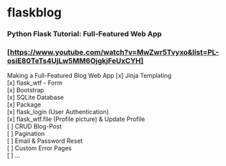 # flaskblog
### Python Flask Tutorial: Full-Featured Web App 
### [https://www.youtube.com/watch?v=MwZwr5Tvyxo&list=PL-osiE80TeTs4UjLw5MM6OjgkjFeUxCYH]

Making a Full-Featured Blog Web App
[x] Jinja Templating  
[x] flask_wtf - Form  
[x] Bootstrap  
[x] SQLite Database  
[x] Package  
[x] flask_login (User Authentication)  
[x] flask_wtf.file (Profile picture) & Update Profile  
[ ] CRUD Blog-Post  
[ ] Pagination  
[ ] Email & Password Reset  
[ ] Custom Error Pages  
[ ] ...  
